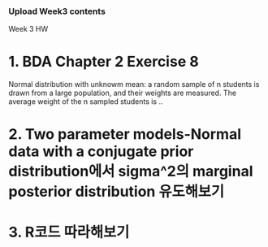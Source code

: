 ### Upload Week3 contents

 Week 3 HW
# 1. BDA Chapter 2 Exercise 8
Normal distribution with unknowm mean: a random sample of n students is drawn from a large population,
and their weights are measured. The average weight of the n sampled students is ..

# 2. Two parameter models-Normal data with a conjugate prior distribution에서 sigma^2의 marginal posterior distribution 유도해보기

# 3. R코드 따라해보기
